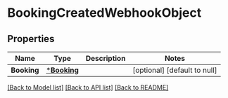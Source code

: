 # BookingCreatedWebhookObject

## Properties

 Name        | Type                       | Description | Notes                        
-------------|----------------------------|-------------|------------------------------
 **Booking** | [***Booking**](Booking.md) |             | [optional] [default to null] 

[[Back to Model list]](../README.md#documentation-for-models) [[Back to API list]](../README.md#documentation-for-api-endpoints) [[Back to README]](../README.md)

